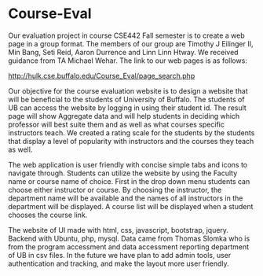 # Course-Eval
Our evaluation project in course CSE442 Fall semester is to create a web page in a group format.  The members of our group are Timothy J Eilinger II, Min Bang, Seti Reid, Aaron Durrence and Linn Linn Htway. We received guidance from TA Michael Wehar. The link to our web pages is as follows: 

http://hulk.cse.buffalo.edu/Course_Eval/page_search.php

Our objective for the course evaluation website is to design a website that will be beneficial to the students of University of Buffalo. The students of UB can access the website by logging in using their student id. The result page will show Aggregate data and will help students in deciding which professor will best suite them and as well as what courses specific instructors teach. We created a rating scale for the students by the students that display a level of popularity with instructors and the courses they teach as well. 

The web application is user friendly with concise simple tabs and icons to navigate through.  Students can utilize the website by using the Faculty name or course name of choice. First in the drop down menu students can choose either instructor or course. By choosing the instructor, the department name will be available and the names of all instructors in the department will be displayed. A course list will be displayed when a student chooses the course link. 

The website of UI made with html, css, javascript, bootstrap, jquery. Backend with Ubuntu, php, mysql. Data came from Thomas Slomka who is from the program accessment and data accessment reporting department of UB in csv files. In the future we have plan to add admin tools, user authentication and tracking, and make the layout more user friendly. 

